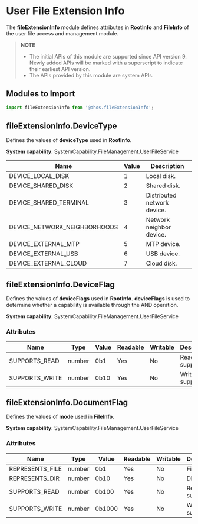 # User File Extension Info

The **fileExtensionInfo** module defines attributes in **RootInfo** and **FileInfo** of the user file access and management module.

>**NOTE**
>
>- The initial APIs of this module are supported since API version 9. Newly added APIs will be marked with a superscript to indicate their earliest API version.
>- The APIs provided by this module are system APIs.

## Modules to Import

```js
import fileExtensionInfo from '@ohos.fileExtensionInfo';
```

## fileExtensionInfo.DeviceType

Defines the values of **deviceType** used in **RootInfo**.

**System capability**: SystemCapability.FileManagement.UserFileService

| Name| Value| Description|
| ----- | ------ | ------ |
| DEVICE_LOCAL_DISK | 1 | Local disk.|
| DEVICE_SHARED_DISK | 2 | Shared disk.|
| DEVICE_SHARED_TERMINAL | 3 | Distributed network device.|
| DEVICE_NETWORK_NEIGHBORHOODS | 4 | Network neighbor device.|
| DEVICE_EXTERNAL_MTP | 5 | MTP device.|
| DEVICE_EXTERNAL_USB | 6 | USB device.|
| DEVICE_EXTERNAL_CLOUD | 7 | Cloud disk.|

## fileExtensionInfo.DeviceFlag

Defines the values of **deviceFlags** used in **RootInfo**. **deviceFlags** is used to determine whether a capability is available through the AND operation.

**System capability**: SystemCapability.FileManagement.UserFileService

### Attributes

  | Name| Type  | Value| Readable| Writable| Description    |
  | ------ | ------ | ---- | ---- | ---- | -------- |
  | SUPPORTS_READ   | number | 0b1 | Yes  | No  | Read support.|
  | SUPPORTS_WRITE   | number | 0b10 | Yes  | No  | Write support.|

## fileExtensionInfo.DocumentFlag

Defines the values of **mode** used in **FileInfo**.

**System capability**: SystemCapability.FileManagement.UserFileService

### Attributes

  | Name| Type  | Value| Readable| Writable| Description    |
  | ------ | ------ | ---- | ---- | ---- | -------- |
  | REPRESENTS_FILE   | number | 0b1 | Yes  | No  | File.|
  | REPRESENTS_DIR   | number | 0b10 | Yes  | No  | Directory.|
  | SUPPORTS_READ   | number | 0b100 | Yes  | No  | Read support.|
  | SUPPORTS_WRITE   | number | 0b1000 | Yes  | No  | Write support.|
